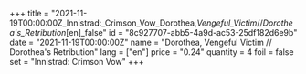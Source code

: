 +++
title = "2021-11-19T00:00:00Z_Innistrad:_Crimson_Vow_Dorothea,_Vengeful_Victim_//_Dorothea's_Retribution_[en]_false"
id = "8c927707-abb5-4a9d-ac53-25df182d6e9b"
date = "2021-11-19T00:00:00Z"
name = "Dorothea, Vengeful Victim // Dorothea's Retribution"
lang = ["en"]
price = "0.24"
quantity = 4
foil = false
set = "Innistrad: Crimson Vow"
+++
